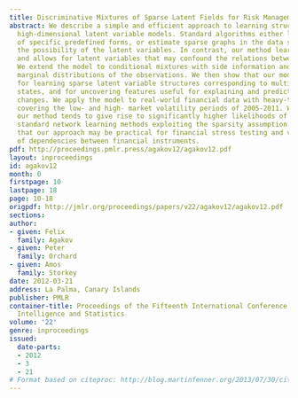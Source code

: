 ```yaml
---
title: Discriminative Mixtures of Sparse Latent Fields for Risk Management
abstract: We describe a simple and efficient approach to learning structures of sparse
  high-dimensional latent variable models. Standard algorithms either learn structures
  of specific predefined forms, or estimate sparse graphs in the data space ignoring
  the possibility of the latent variables. In contrast, our method learns rich dependencies
  and allows for latent variables that may confound the relations between the observations.
  We extend the model to conditional mixtures with side information and non-Gaussian
  marginal distributions of the observations. We then show that our model may be used
  for learning sparse latent variable structures corresponding to multiple unknown
  states, and for uncovering features useful for explaining and predicting structural
  changes. We apply the model to real-world financial data with heavy-tailed marginals
  covering the low- and high- market volatility periods of 2005-2011. We show that
  our method tends to give rise to significantly higher likelihoods of test data than
  standard network learning methods exploiting the sparsity assumption. We also demonstrate
  that our approach may be practical for financial stress testing and visualization
  of dependencies between financial instruments.
pdf: http://proceedings.pmlr.press/agakov12/agakov12.pdf
layout: inproceedings
id: agakov12
month: 0
firstpage: 10
lastpage: 18
page: 10-18
origpdf: http://jmlr.org/proceedings/papers/v22/agakov12/agakov12.pdf
sections: 
author:
- given: Felix
  family: Agakov
- given: Peter
  family: Orchard
- given: Amos
  family: Storkey
date: 2012-03-21
address: La Palma, Canary Islands
publisher: PMLR
container-title: Proceedings of the Fifteenth International Conference on Artificial
  Intelligence and Statistics
volume: '22'
genre: inproceedings
issued:
  date-parts:
  - 2012
  - 3
  - 21
# Format based on citeproc: http://blog.martinfenner.org/2013/07/30/citeproc-yaml-for-bibliographies/
---
```

